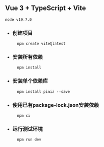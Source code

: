 ## Vue 3 + TypeScript + Vite
    node v19.7.0
- ### 创建项目

        npm create vite@latest

- ### 安装所有依赖

        npm install

- ### 安装单个依赖库

        npm install pinia --save

- ### 使用已有package-lock.json安装依赖

        npm ci

- ### 运行测试环境

        npm run dev

